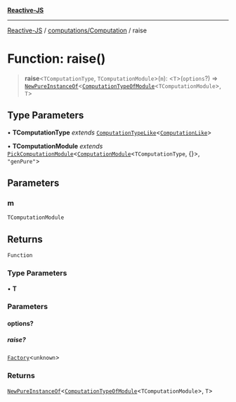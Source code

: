 [**Reactive-JS**](../../../README.md)

***

[Reactive-JS](../../../README.md) / [computations/Computation](../README.md) / raise

# Function: raise()

> **raise**\<`TComputationType`, `TComputationModule`\>(`m`): \<`T`\>(`options`?) => [`NewPureInstanceOf`](../../type-aliases/NewPureInstanceOf.md)\<[`ComputationTypeOfModule`](../../type-aliases/ComputationTypeOfModule.md)\<`TComputationModule`\>, `T`\>

## Type Parameters

• **TComputationType** *extends* [`ComputationTypeLike`](../../interfaces/ComputationTypeLike.md)\<[`ComputationLike`](../../interfaces/ComputationLike.md)\>

• **TComputationModule** *extends* [`PickComputationModule`](../../type-aliases/PickComputationModule.md)\<[`ComputationModule`](../../interfaces/ComputationModule.md)\<`TComputationType`, \{\}\>, `"genPure"`\>

## Parameters

### m

`TComputationModule`

## Returns

`Function`

### Type Parameters

• **T**

### Parameters

#### options?

##### raise?

[`Factory`](../../../functions/type-aliases/Factory.md)\<`unknown`\>

### Returns

[`NewPureInstanceOf`](../../type-aliases/NewPureInstanceOf.md)\<[`ComputationTypeOfModule`](../../type-aliases/ComputationTypeOfModule.md)\<`TComputationModule`\>, `T`\>
